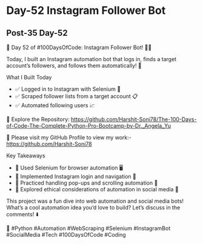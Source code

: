 # Day-52 Instagram Follower Bot

## Post-35 Day-52

🚀 Day 52 of #100DaysOfCode: Instagram Follower Bot! 🤖📲

Today, I built an Instagram automation bot that logs in, finds a target account’s followers, and follows them automatically! 🚀

What I Built Today

- ✅ Logged in to Instagram with Selenium 🔑
- ✅ Scraped follower lists from a target account 📋
- ✅ Automated following users 📈

🔗 Explore the Repository: <https://github.com/Harshit-Soni78/The-100-Days-of-Code-The-Complete-Python-Pro-Bootcamp-by-Dr._Angela_Yu>

📂 Please visit my GitHub Profile to view my work:- <https://github.com/Harshit-Soni78>

Key Takeaways

- 🔹 Used Selenium for browser automation 🖥️
- 🔹 Implemented Instagram login and navigation 🔄
- 🔹 Practiced handling pop-ups and scrolling automation 🔁
- 🔹 Explored ethical considerations of automation in social media 🤔

This project was a fun dive into web automation and social media bots! What’s a cool automation idea you’d love to build? Let’s discuss in the comments! ⬇️

🚀 #Python #Automation #WebScraping #Selenium #InstagramBot #SocialMedia #Tech #100DaysOfCode #Coding
